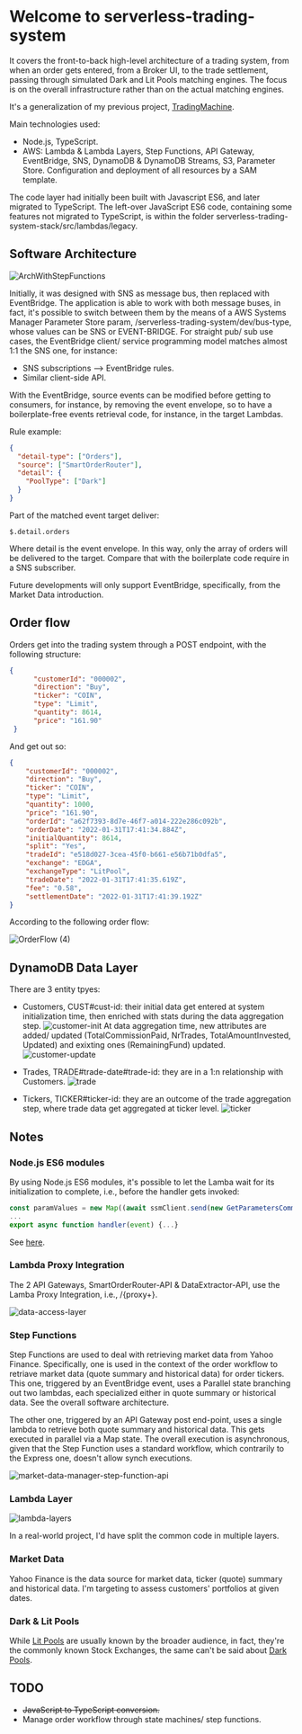 # Welcome to serverless-trading-system

It covers the front-to-back high-level architecture of a trading system, from when an order gets entered, from a Broker UI, to the trade settlement, passing through simulated Dark and Lit Pools matching engines. The focus is on the overall infrastructure rather than on the actual matching engines. 

It's a generalization of my previous project, [TradingMachine](https://github.com/NicolaNardino/TradingMachine).

Main technologies used:
- Node.js, TypeScript.
- AWS: Lambda & Lambda Layers, Step Functions, API Gateway, EventBridge, SNS, DynamoDB & DynamoDB Streams, S3, Parameter Store. Configuration and deployment of all resources by a SAM template.

The code layer had initially been built with Javascript ES6, and later migrated to TypeScript. The left-over JavaScript ES6 code, containing some features not migrated to TypeScript, is within the folder serverless-trading-system-stack/src/lambdas/legacy.

## Software Architecture

![ArchWithStepFunctions](https://user-images.githubusercontent.com/8766989/196050274-03998007-d187-425d-9393-9cd0ebbfdef3.jpg)

Initially, it was designed with SNS as message bus, then replaced with EventBridge. The application is able to work with both message buses, in fact, it's possible to switch between them by the means of a AWS Systems Manager Parameter Store param, /serverless-trading-system/dev/bus-type, whose values can be SNS or EVENT-BRIDGE. For straight pub/ sub use cases, the EventBridge client/ service programming model matches almost 1:1 the SNS one, for instance: 

- SNS subscriptions --> EventBridge rules.
- Similar client-side API.

With the EventBridge, source events can be modified before getting to consumers, for instance, by removing the event envelope, so to have a boilerplate-free events retrieval code, for instance, in the target Lambdas. 

Rule example:
```json
{
  "detail-type": ["Orders"],
  "source": ["SmartOrderRouter"],
  "detail": {
    "PoolType": ["Dark"]
  }
}
```
Part of the matched event target deliver:
```unix
$.detail.orders
```
Where detail is the event envelope. In this way, only the array of orders will be delivered to the target. Compare that with the boilerplate code require in a SNS subscriber.

Future developments will only support EventBridge, specifically, from the Market Data introduction.

## Order flow

Orders get into the trading system through a POST endpoint, with the following structure:

```json
{
      "customerId": "000002",
      "direction": "Buy",
      "ticker": "COIN",
      "type": "Limit",
      "quantity": 8614,
      "price": "161.90"
 }
```

And get out so:

```json
{
    "customerId": "000002",
    "direction": "Buy",
    "ticker": "COIN",
    "type": "Limit",
    "quantity": 1000,
    "price": "161.90",
    "orderId": "a62f7393-8d7e-46f7-a014-222e286c092b",
    "orderDate": "2022-01-31T17:41:34.884Z",
    "initialQuantity": 8614,
    "split": "Yes",
    "tradeId": "e518d027-3cea-45f0-b661-e56b71b0dfa5",
    "exchange": "EDGA",
    "exchangeType": "LitPool",
    "tradeDate": "2022-01-31T17:41:35.619Z",
    "fee": "0.58",
    "settlementDate": "2022-01-31T17:41:39.192Z"
}
```

According to the following order flow:

![OrderFlow (4)](https://user-images.githubusercontent.com/8766989/153770432-69f151e2-face-45de-8d72-0b5cc5551314.jpg)

## DynamoDB Data Layer

There are 3 entity tpyes:
- Customers, CUST#cust-id: their initial data get entered at system initialization time, then enriched with stats during the data aggregation step.
      ![customer-init](https://user-images.githubusercontent.com/8766989/152694585-c5ab7037-0954-4a8a-af28-4fdd046368d5.png)
      At data aggregation time, new attributes are added/ updated (TotalCommissionPaid, NrTrades, TotalAmountInvested, Updated) and exixting ones (RemainingFund) updated.
      ![customer-update](https://user-images.githubusercontent.com/8766989/152694587-a1a6fcf4-198e-4418-80cf-3435073fff80.png)
     
- Trades, TRADE#trade-date#trade-id: they are in a 1:n relationship with Customers.
      ![trade](https://user-images.githubusercontent.com/8766989/152694589-f1440cde-2383-49b2-b55a-26c0a0022479.png)
      
- Tickers, TICKER#ticker-id: they are an outcome of the trade aggregation step, where trade data get aggregated at ticker level.
      ![ticker](https://user-images.githubusercontent.com/8766989/152694588-a1a7e492-5139-4dc6-9e4e-9422eaad8e47.png)

## Notes

### Node.js ES6 modules
By using Node.js ES6 modules, it's possible to let the Lamba wait for its initialization to complete, i.e., before the handler gets invoked:

```javascript
const paramValues = new Map((await ssmClient.send(new GetParametersCommand({Names: ['/darkpool/dev/order-dispatcher-topic-arn', '/darkpool/dev/darkpools']}))).Parameters.map(p => [p.Name, p.Value]));
...
export async function handler(event) {...}
```
See [here](https://aws.amazon.com/blogs/compute/using-node-js-es-modules-and-top-level-await-in-aws-lambda/).

### Lambda Proxy Integration
The 2 API Gateways, SmartOrderRouter-API & DataExtractor-API, use the Lamba Proxy Integration, i.e., /{proxy+}. 

![data-access-layer](https://user-images.githubusercontent.com/8766989/152656258-b3a5b64c-20f5-485b-8bf5-2d741e7635fa.jpg)

### Step Functions
Step Functions are used to deal with retrieving market data from Yahoo Finance. 
Specifically, one is used in the context of the order workflow to retriave market data (quote summary and historical data) for order tickers. This one, triggered by an EventBridge event, uses a Parallel state branching out two lambdas, each specialized either in quote summary or historical data. See the overall software architecture.
 
The other one, triggered by an API Gateway post end-point, uses a single lambda to retrieve both quote summary and historical data. This gets executed in parallel via a Map state. The overall execution is asynchronous, given that the Step Function uses a standard workflow, which contrarily to the Express one, doesn't allow synch executions. 

![market-data-manager-step-function-api](https://user-images.githubusercontent.com/8766989/197853185-977da65d-e211-442b-adf8-e9689ed16936.jpg)

### Lambda Layer
![lambda-layers](https://user-images.githubusercontent.com/8766989/152656253-62478427-945a-48e4-b36b-ce0f648f50e0.jpg)

In a real-world project, I'd have split the common code in multiple layers.

### Market Data
Yahoo Finance is the data source for market data, ticker (quote) summary and historical data. 
I'm targeting to assess customers' portfolios at given dates.

### Dark & Lit Pools
While [Lit Pools](https://en.wikipedia.org/wiki/Lit_pool) are usually known by the broader audience, in fact, they're the commonly known Stock Exchanges, the same can't be said about [Dark Pools](https://en.wikipedia.org/wiki/Dark_pool).



## TODO

- ~~JavaScript to TypeScript conversion.~~
- Manage order workflow through state machines/ step functions.
